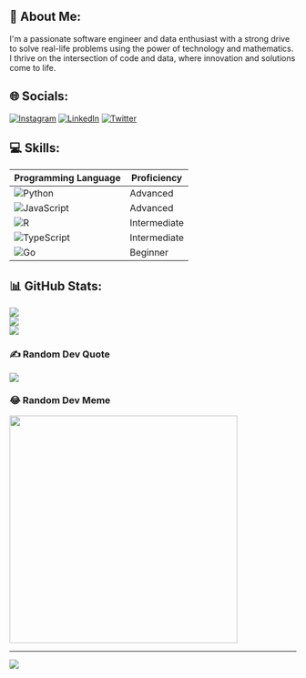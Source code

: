 ## 💫 About Me:
I'm a passionate software engineer and data enthusiast with a strong drive to solve real-life problems using the power of technology and mathematics. I thrive on the intersection of code and data, where innovation and solutions come to life.


## 🌐 Socials:
[![Instagram](https://img.shields.io/badge/Instagram-%23E4405F.svg?logo=Instagram&logoColor=white)](https://instagram.com/indrasetiadhi) [![LinkedIn](https://img.shields.io/badge/LinkedIn-%230077B5.svg?logo=linkedin&logoColor=white)](https://linkedin.com/in/indrasetiadhi) [![Twitter](https://img.shields.io/badge/Twitter-%231DA1F2.svg?logo=Twitter&logoColor=white)](https://twitter.com/indrasetiadhi) 

## 💻 Skills:
| Programming Language                                                                                                         | Proficiency  |
| ---------------------------------------------------------------------------------------------------------------------------- | ------------ |
| ![Python](https://img.shields.io/badge/python-3670A0?style=for-the-badge&logo=python&logoColor=ffdd54)                       | Advanced     |
| ![JavaScript](https://img.shields.io/badge/javascript-%23323330.svg?style=for-the-badge&logo=javascript&logoColor=%23F7DF1E) | Advanced     |
| ![R](https://img.shields.io/badge/r-%23276DC3.svg?style=for-the-badge&logo=r&logoColor=white)                                | Intermediate |
| ![TypeScript](https://img.shields.io/badge/typescript-%23007ACC.svg?style=for-the-badge&logo=typescript&logoColor=white)     | Intermediate |
| ![Go](https://img.shields.io/badge/go-%2300ADD8.svg?style=for-the-badge&logo=go&logoColor=white)                             | Beginner     |

## 📊 GitHub Stats:
![](https://github-readme-stats.vercel.app/api?username=indrasetiadhi4&theme=dark&hide_border=false&include_all_commits=false&count_private=false)<br/>
![](https://github-readme-streak-stats.herokuapp.com/?user=indrasetiadhi4&theme=dark&hide_border=false)<br/>
![](https://github-readme-stats.vercel.app/api/top-langs/?username=indrasetiadhi4&theme=dark&hide_border=false&include_all_commits=false&count_private=false&layout=compact)

### ✍️ Random Dev Quote
![](https://quotes-github-readme.vercel.app/api?type=horizontal&theme=radical)

### 😂 Random Dev Meme
<img src='https://randommeme-five.vercel.app/' style="height: 400px;"/>

---
[![](https://visitcount.itsvg.in/api?id=indrasetiadhi4&icon=0&color=0)](https://visitcount.itsvg.in)

<!-- Proudly created with GPRM ( https://gprm.itsvg.in ) -->
